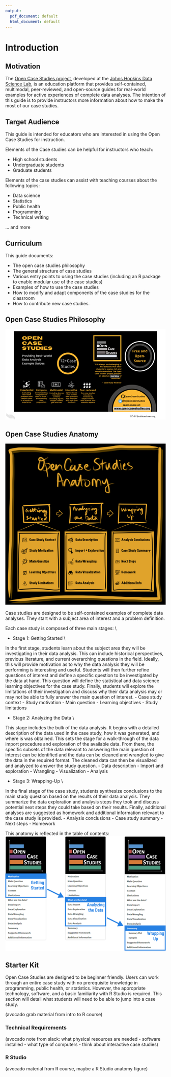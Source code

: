 ```yaml
---
output:
  pdf_document: default
  html_document: default
---
```




# Introduction


## Motivation
The [Open Case Studies project](https://www.opencasestudies.org), developed at the [Johns Hopkins Data Science Lab](https://jhudatascience.org/), is an education platform that provides self-contained, multimodal, peer-reviewed, and open-source guides for real-world examples for active experiences of complete data analyses. The intention of this guide is to provide instructors more information about how to make the most of our case studies.


## Target Audience  

This guide is intended for educators who are interested in using the Open Case Studies for instruction.

Elements of the Case studies can be helpful for instructors who teach:

- High school students
- Undergraduate students
- Graduate students

Elements of the case studies  can assist with teaching courses about the following topics:

- Data science
- Statistics
- Public health
- Programming
- Technical writing  

... and more

## Curriculum  

This guide documents:

- The open case studies philosophy 
- The general structure of case studies
- Various entry points to using the case studies (including an R package to enable modular use of the case studies)
- Examples of how to use the case studies
- How to modify and adapt components of the case studies for the classroom
- How to contribute new case studies. 


## Open Case Studies Philosophy

![](resources/images/01-intro_files/figure-docx//17DhSo5YTKzP9bl-zfduezsyfItZRzJYmIgczUvr-Cw0_g107fd794960_0_154.png)

## Open Case Studies Anatomy



![](assets/ocs_anatomy.png)

Case studies are designed to be self-contained examples of complete data analyses. They start with a subject area of interest and a problem definition. 

Each case study is composed of three main stages: \ 

- Stage 1: Getting Started \ 

In the first stage, students learn about the subject area they will be investigating in their data analysis. This can include historical perspectives, previous literature, and current overarching questions in the field. Ideally, this will provide motivation as to why the data analysis they will be performing is interesting and useful. Students will then further refine questions of interest and define a specific question to be investigated by the data at hand. This question will define the statistical and data science learning objectives for the case study. Finally, students will explore the limitations of their investigation and discuss why their data analysis may or may not be able to fully answer the main question of interest. 
	- Case study context 
	- Study motivation
	- Main question 
	- Learning objectives 
	- Study limitations 

- Stage 2: Analyzing the Data \ 

This stage includes the bulk of the data analysis. It begins with a detailed description of the data used in the case study, how it was generated, and where is was obtained. This sets the stage for a walk-through of the data import procedure and exploration of the available data. From there, the specific subsets of the data relevant to answering the main question of interest can be identified and the data can be cleaned and wrangled to give the data in the required format. The cleaned data can then be visualized and analyzed to answer the study question. 
	- Data description
	- Import and exploration 
	- Wrangling 
	- Visualization 
	- Analysis 

- Stage 3: Wrapping-Up \ 

In the final stage of the case study, students synthesize conclusions to the main study question based on the results of their data analysis. They summarize the data exploration and analysis steps they took and discuss potential next steps they could take based on their results. Finally, additional analyses are suggested as homework and additional information relevant to the case study is provided. 
	- Analysis conclusions 
	- Case study summary
	- Next steps 
	- Homework 

	
This anatomy is reflected in the table of contents:	
![](assets/OCS_TOC_anatomy.png)


## Starter Kit

Open Case Studies are designed to be beginner friendly. Users can work through an entire case study with no prerequisite knowledge in programming, public health, or statistics. However, the appropriate technology, software, and a basic familiarity with R Studio is required. This section will detail what students will need to be able to jump into a case study. 

(avocado grab material from intro to R course)

### Technical Requirements 

(avocado note from slack: what physical resources are needed - software installed - what type of computers - think about interactive case studies)

### R Studio

(avocado material from R course, maybe a R Studio anatomy figure)

